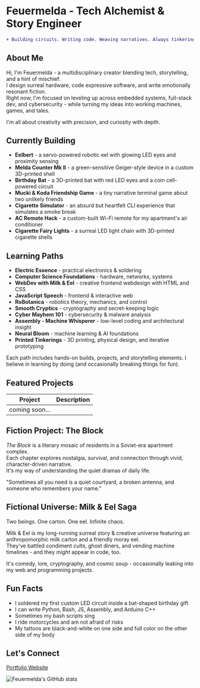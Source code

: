 # Feuermelda - Tech Alchemist & Story Engineer

```diff
+ Building circuits. Writing code. Weaving narratives. Always tinkering.
```
## About Me
Hi, I'm Feuermelda - a multidisciplinary creator blending tech, storytelling, and a hint of mischief.<br>
I design surreal hardware, code expressive software, and write emotionally resonant fiction.<br>
Right now, I'm focused on leveling up across embedded systems, full-stack dev, and cybersecurity - while turning my ideas into working machines, games, and tales.<br>

I'm all about creativity with precision, and curiosity with depth.

## Currently Building
- **Eelbert** - a servo-powered robotic eel with glowing LED eyes and proximity sensing
- **Melda Counter Mk II** - a green-sensitive Geiger-style device in a custom 3D-printed shell
- **Birthday Bat** - a 3D-printed bat with red LED eyes and a coin cell-powered circuit
- **Mucki & Koda Friendship Game** - a tiny narrative terminal game about two unlikely friends
- **Cigarette Simulator** - an absurd but heartfelt CLI experience that simulates a smoke break
- **AC Remote Hack** - a custom-built Wi-Fi remote for my apartment's air conditioner
- **Cigarette Fairy Lights** - a surreal LED light chain with 3D-printed cigarette shells

## Learning Paths
- **Electric Essence** - practical electronics & soldering
- **Computer Science Foundations** - hardware, networks, systems
- **WebDev with Milk & Eel** - creative frontend webdesign with HTML and CSS
- **JavaScript Speech** - frontend & interactive web
- **RoBotanica** - robotics theory, mechanics, and control
- **Smooth Cryptics** - cryptography and secret-keeping logic
- **Cyber Mayhem 101** - cybersecurity & malware analysis
- **Assembly - Machine Whisperer** - low-level coding and architectural insight
- **Neural Bloom** - machine learning & AI foundations
- **Printed Tinkerings** - 3D printing, physical design, and iterative prototyping

Each path includes hands-on builds, projects, and storytelling elements. I believe in learning by doing (and occasionally breaking things for fun).

## Featured Projects
| Project | Description |
|---------|-------------|
| coming soon... |

## Fiction Project: The Block

*The Block* is a literary mosaic of residents in a Soviet-era apartment complex.<br>
Each chapter explores nostalgia, survival, and connection through vivid, character-driven narrative.<br>
It's my way of understanding the quiet dramas of daily life.

 "Sometimes all you need is a quiet courtyard, a broken antenna, and someone who remembers your name."

## Fictional Universe: Milk & Eel Saga
Two beings. One carton. One eel. Infinite chaos.

Milk & Eel is my long-running surreal story & creative universe featuring an anthropomorphic milk carton and a friendly moray eel.<br>
They've battled condiment cults, ghost diners, and vending machine timelines - and they *might* appear in code, too.

It's comedy, lore, cryptography, and cosmic soup - occasionally leaking into my web and programming projects.

## Fun Facts
- I soldered my first custom LED circuit inside a bat-shaped birthday gift
- I can write Python, Bash, JS, Assembly, and Arduino C++
- Sometimes my bash scripts sing
- I ride motorcycles and am not afraid of risks
- My tattoos are black-and-white on one side and full color on the other side of my body

## Let's Connect
[Portfolio Website](https://feuermelda.github.io)

![Feuermelda's GitHub stats](https://github-readme-stats.vercel.app/api?username=feuermelda&show_icons=true&theme=radical)

